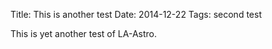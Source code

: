 Title: This is another test
Date: 2014-12-22
Tags: second test

This is yet another test of LA-Astro.
